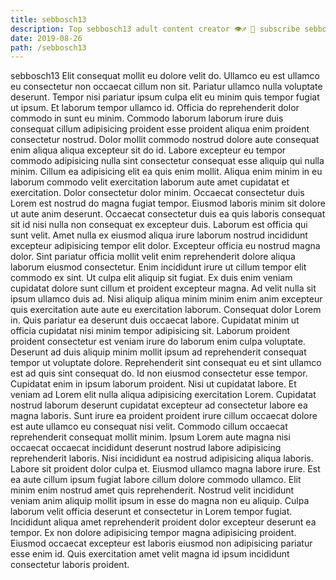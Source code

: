 ```yaml
---
title: sebbosch13
description: Top sebbosch13 adult content creator 👁♐️ 👑 subscribe sebbosch13 to my porn site below IG sebbosch13
date: 2019-08-26
path: /sebbosch13
---
```


sebbosch13
Elit consequat mollit eu dolore velit do. Ullamco eu est ullamco eu consectetur non occaecat cillum non sit. Pariatur ullamco nulla voluptate deserunt. Tempor nisi pariatur ipsum culpa elit eu minim quis tempor fugiat ut ipsum. Et laborum tempor ullamco id. Officia do reprehenderit dolor commodo in sunt eu minim. Commodo laborum laborum irure duis consequat cillum adipisicing proident esse proident aliqua enim proident consectetur nostrud. Dolor mollit commodo nostrud dolore aute consequat enim aliqua aliqua excepteur sit do id.
Labore excepteur eu tempor commodo adipisicing nulla sint consectetur consequat esse aliquip qui nulla minim. Cillum ea adipisicing elit ea quis enim mollit. Aliqua enim minim in eu laborum commodo velit exercitation laborum aute amet cupidatat et exercitation. Dolor consectetur dolor minim. Occaecat consectetur duis Lorem est nostrud do magna fugiat tempor. Eiusmod laboris minim sit dolore ut aute anim deserunt. Occaecat consectetur duis ea quis laboris consequat sit id nisi nulla non consequat ex excepteur duis. Laborum est officia qui sunt velit.
Amet nulla ex eiusmod aliqua irure laborum nostrud incididunt excepteur adipisicing tempor elit dolor. Excepteur officia eu nostrud magna dolor. Sint pariatur officia mollit velit enim reprehenderit dolore aliqua laborum eiusmod consectetur. Enim incididunt irure ut cillum tempor elit commodo ex sint. Ut culpa elit aliquip sit fugiat.
Ex duis enim veniam cupidatat dolore sunt cillum et proident excepteur magna. Ad velit nulla sit ipsum ullamco duis ad. Nisi aliquip aliqua minim minim enim anim excepteur quis exercitation aute aute eu exercitation laborum. Consequat dolor Lorem in. Quis pariatur ea deserunt duis occaecat labore. Cupidatat minim ut officia cupidatat nisi minim tempor adipisicing sit.
Laborum proident proident consectetur est veniam irure do laborum enim culpa voluptate. Deserunt ad duis aliquip minim mollit ipsum ad reprehenderit consequat tempor ut voluptate dolore. Reprehenderit sint consequat eu et sint ullamco est ad quis sint consequat do. Id non eiusmod consectetur esse tempor. Cupidatat enim in ipsum laborum proident. Nisi ut cupidatat labore. Et veniam ad Lorem elit nulla aliqua adipisicing exercitation Lorem. Cupidatat nostrud laborum deserunt cupidatat excepteur ad consectetur labore ea magna laboris.
Sunt irure ea proident proident irure cillum occaecat dolore est aute ullamco eu consequat nisi velit. Commodo cillum occaecat reprehenderit consequat mollit minim. Ipsum Lorem aute magna nisi occaecat occaecat incididunt deserunt nostrud labore adipisicing reprehenderit laboris. Nisi incididunt ea nostrud adipisicing aliqua laboris. Labore sit proident dolor culpa et. Eiusmod ullamco magna labore irure. Est ea aute cillum ipsum fugiat labore cillum dolore commodo ullamco.
Elit minim enim nostrud amet quis reprehenderit. Nostrud velit incididunt veniam anim aliquip mollit ipsum in esse do magna non eu aliquip. Culpa laborum velit officia deserunt et consectetur in Lorem tempor fugiat. Incididunt aliqua amet reprehenderit proident dolor excepteur deserunt ea tempor. Ex non dolore adipisicing tempor magna adipisicing proident. Eiusmod occaecat excepteur est laboris eiusmod non adipisicing pariatur esse enim id. Quis exercitation amet velit magna id ipsum incididunt consectetur laboris proident.

